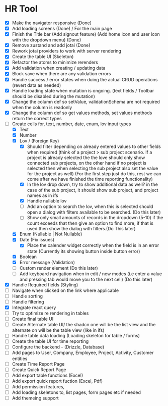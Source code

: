# HR Tool

- [x] Make the navigator responsive (Done)
- [x] Add loading screens (Done) / For the main page
- [x] Finish the Title bar (Add signout feature) (Add home icon and user icon with the dropdown menu) (Done)
- [x] Remove zustand and add jotai (Done)
- [x] Rework jotai providers to work with server rendering
- [x] Create the table UI (Skeleton)
- [x] Refactor the atoms to minimize rerenders
- [x] Add validation when creating / updating data
- [x] Block save when there are any validation errors
- [x] Handle success / error states when duing the actual CRUD operations (revert data as needed)
- [x] Handle loading state when mutation is ongoing. (text fields / Toolbar should be disabled during the mutation)
- [x] Change the column def so setValue, validationSchema are not required when the column is readonly
- [x] Change the column def so get values methods, set values methods return the correct types
- [ ] Create cells for, text, number, date, enum, lov input types
  - [x] Text
  - [x] Number
  - [x] Lov / (Foreign Key)
    - [x] Should filter depending on already entered values to other fields when required (think of a project > sub project scenario. If a project is already selected the the love should only show connected sub projects, on the other hand if no project is selected then when selecting the sub project also set the value for the project as well) (For the first step just do this, rest we can come after we have finished the time reporting functionality)
    - [x] In the lov drop down, try to show additional data as well? in the case of the sub project, it should show sub project, and project names as in ifs
    - [x] Handle nullable lov
    - [ ] Add an option to search the lov, when this is selected should open a dialog with filters available to be searched. (Do this later)
    - [ ] Show only small amounts of records in the dropdown (5-10) if the count exceeds that then give an option to find more, if that is used then show the dialog with filters.(Do This later)
  - [x] Enum (Nullable | Not Nullable)
  - [x] Date (Fix issues)
    - [x] Place the calender widget correctly when the field is in an error state (Currently its showing button inside button error)
  - [x] Boolean
  - [x] Error message (Validation)
  - [ ] Custom render element (Do this later)
  - [ ] Add keyboard navigation when in edit / new modes (i.e enter a value and pressing tab would move you to the next cell) (Do this later)
- [x] Handle Required fields (Styling)
- [ ] Navigate when clicked on the link where applicable 
- [ ] Handle sorting
- [ ] Handle filtering
- [x] Integrate react query
- [ ] Try to optimize re rendering in tables
- [ ] Create final table UI
- [ ] Create Alternate table UI/ the shadcn one will be the list view and the alternate on will be the table view (like in ifs)
- [ ] Handle table data loading (Loading skeleton for table / forms)
- [ ] Create the table UI for time reporting
- [ ] Configure the backend - (Drizzle, Database)
- [ ] Add pages to User, Company, Employee, Project, Activity, Customer entities
- [ ] Create Time Report Page
- [ ] Create Quick Report Page
- [ ] Add export table functions (Excel)
- [ ] Add export quick report fuction (Excel, Pdf)
- [ ] Add permission features,
- [ ] Add loading skeletons to, list pages, form pages etc if needed
- [ ] Add themeing support
